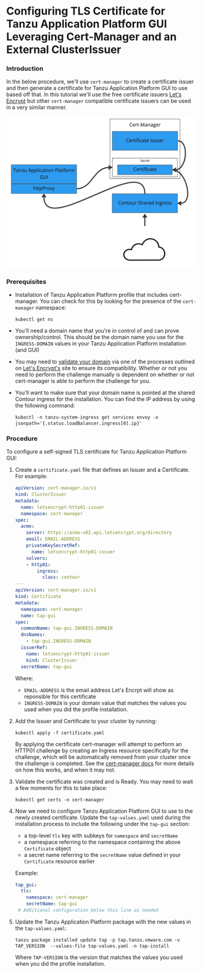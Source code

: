 # Configuring TLS Certificate for Tanzu Application Platform GUI Leveraging Cert-Manager and an External ClusterIssuer

### Introduction

In the below procedure, we'll use `cert-manager` to create a certificate issuer and then generate a certificate for Tanzu Application Platform GUI to use based off that. In this tutorial we'll use the free certificate issuers [Let's Encrypt](https://letsencrypt.org) but other `cert-manager` compatible certificate issuers can be used in a very similar manner.

![Tanzu Application Platform TLS Diagram](./images/TAP-GUI-TLS-CERT.jpg)

### Prerequisites

- Installation of Tanzu Application Platform profile that includes cert-manager. You can check for this by looking for the presence of the `cert-manager` namespace:

    ```console
    kubectl get ns
    ```

- You'll need a domain name that you're in control of and can prove ownership/control. This should be the domain name you use for the `INGRESS-DOMAIN` values in your Tanzu Application Platform installation (and GUI)
- You may need to [validate your domain](https://letsencrypt.org/how-it-works/) via one of the processes outlined on [Let's Encrypt's](https://letsencrypt.org/getting-started/) site to ensure its compatibility. Whether or not you need to perform the challenge manually is dependent on whether or not cert-manager is able to perform the challenge for you.
- You'll want to make sure that your domain name is pointed at the shared Contour ingress for the installation. You can find the IP address by using the following command:

  ```console
  kubectl -n tanzu-system-ingress get services envoy -o jsonpath='{.status.loadBalancer.ingress[0].ip}'
  ```


### Procedure

To configure a self-signed TLS certificate for Tanzu Application Platform GUI:

1. Create a `certificate.yaml` file that defines an Issuer and a Certificate. For example:

    ```yaml
    apiVersion: cert-manager.io/v1
    kind: ClusterIssuer
    metadata:
      name: letsencrypt-http01-issuer
      namespace: cert-manager
    spec:
      acme:
        server: https://acme-v02.api.letsencrypt.org/directory
        email: EMAIL-ADDRESS
        privateKeySecretRef:
          name: letsencrypt-http01-issuer
        solvers:
        - http01:
            ingress:
              class: contour
    ---
    apiVersion: cert-manager.io/v1
    kind: Certificate
    metadata:
      namespace: cert-manager
      name: tap-gui
    spec:
      commonName: tap-gui.INGRESS-DOMAIN
      dnsNames:
        - tap-gui.INGRESS-DOMAIN
      issuerRef:
        name: letsencrypt-http01-issuer
        kind: ClusterIssuer
      secretName: tap-gui
   ```

   Where:
   - `EMAIL-ADDRESS` is the email address Let's Encrpt will show as reponsible for this certificate
   - `INGRESS-DOMAIN` is your domain value that matches the values you used when you did the profile installation.

1. Add the Issuer and Certificate to your cluster by running:

   ```console
   kubectl apply -f certificate.yaml
   ```

   By applying the certificate cert-manager will attempt to perform an HTTP01
   challenge by creating an Ingress resource specifically for the challenge,
   which will be automatically removed from your cluster once the challenge is
   completed. See the [cert-manager
   docs](https://cert-manager.io/docs/configuration/acme/http01/) for more
   details on how this works, and when it may not.

1. Validate the certificate was created and is Ready. You may need to wait a few moments for this to take place:
   ```console
   kubectl get certs -n cert-manager
   ```

1. Now we need to configure Tanzu Application Platform GUI to use to the newly created certificate. Update the `tap-values.yaml` used during the installation process to include the following under the `tap-gui` section:

   - a top-level `tls` key with subkeys for `namespace` and `secretName`
   - a namespace referring to the namespace containing the above `Certificate` object
   - a secret name referring to the `secretName` value defined in your `Certificate` resource earlier

   Example:

   ```yaml
   tap_gui:
     tls:
       namespace: cert-manager
       secretName: tap-gui
    # Additional configuration below this line as needed
   ```

1. Update the Tanzu Application Platform package with the new values in the `tap-values.yaml`:

    ```console
    tanzu package installed update tap -p tap.tanzu.vmware.com -v TAP_VERSION  --values-file tap-values.yaml -n tap-install
    ```

   Where `TAP-VERSION` is the version that matches the values you used when you did the profile installation.
